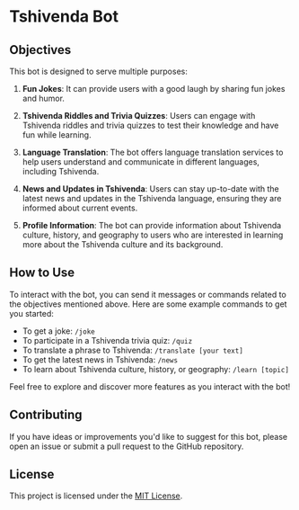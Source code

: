 # Tshivenda Bot

## Objectives
This bot is designed to serve multiple purposes:

1. **Fun Jokes**: It can provide users with a good laugh by sharing fun jokes and humor.

2. **Tshivenda Riddles and Trivia Quizzes**: Users can engage with Tshivenda riddles and trivia quizzes to test their knowledge and have fun while learning.

3. **Language Translation**: The bot offers language translation services to help users understand and communicate in different languages, including Tshivenda.

4. **News and Updates in Tshivenda**: Users can stay up-to-date with the latest news and updates in the Tshivenda language, ensuring they are informed about current events.

5. **Profile Information**: The bot can provide information about Tshivenda culture, history, and geography to users who are interested in learning more about the Tshivenda culture and its background.

## How to Use
To interact with the bot, you can send it messages or commands related to the objectives mentioned above. Here are some example commands to get you started:

- To get a joke: `/joke`
- To participate in a Tshivenda trivia quiz: `/quiz`
- To translate a phrase to Tshivenda: `/translate [your text]`
- To get the latest news in Tshivenda: `/news`
- To learn about Tshivenda culture, history, or geography: `/learn [topic]`

Feel free to explore and discover more features as you interact with the bot!

## Contributing
If you have ideas or improvements you'd like to suggest for this bot, please open an issue or submit a pull request to the GitHub repository.

## License
This project is licensed under the [MIT License](LICENSE.md).
